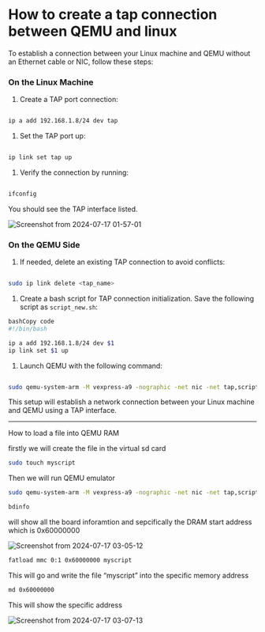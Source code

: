 # How to create a tap connection between QEMU and linux

To establish a connection between your Linux machine and QEMU without an Ethernet cable or NIC, follow these steps:

### On the Linux Machine

1. Create a TAP port connection:

```bash

ip a add 192.168.1.8/24 dev tap

```

1. Set the TAP port up:

```bash

ip link set tap up

```

1. Verify the connection by running:

```bash

ifconfig

```

You should see the TAP interface listed.

![Screenshot from 2024-07-17 01-57-01](https://github.com/user-attachments/assets/24b9967a-9636-461e-8764-10f82a74c243)




### On the QEMU Side

1. If needed, delete an existing TAP connection to avoid conflicts:

```bash

sudo ip link delete <tap_name>

```

1. Create a bash script for TAP connection initialization. Save the following script as `script_new.sh`:

```bash
bashCopy code
#!/bin/bash

ip a add 192.168.1.8/24 dev $1
ip link set $1 up

```

1. Launch QEMU with the following command:

```bash

sudo qemu-system-arm -M vexpress-a9 -nographic -net nic -net tap,script=./script_new.sh -kernel ~/u-boot/u-boot -sd ~/sd.img

```

This setup will establish a network connection between your Linux machine and QEMU using a TAP interface.

---

How to load a file into QEMU RAM

firstly we will create the file in the virtual sd card

```bash
sudo touch myscript
```

Then we will run QEMU emulator

```bash
sudo qemu-system-arm -M vexpress-a9 -nographic -net nic -net tap,script=./script_new.sh -kernel ~/u-boot/u-boot -sd ~/sd.img
```

```bash
bdinfo
```

will show all the board inforamtion and sepcifically the DRAM start address which is 0x60000000


![Screenshot from 2024-07-17 03-05-12](https://github.com/user-attachments/assets/aba25f54-3a49-435e-b98c-e5d6f46da0ca)




```bash
fatload mmc 0:1 0x60000000 myscript
```

This will go and write the file “myscript” into the specific memory address

```bash
md 0x60000000
```

This will show the specific address 


![Screenshot from 2024-07-17 03-07-13](https://github.com/user-attachments/assets/cf36702f-acea-496f-aa41-554ecd49293c)







